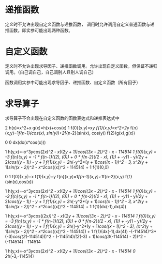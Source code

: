 # 递推函数

定义时不允许出现自定义函数与递推函数，
调用时允许调用自定义普通函数与递推函数，即实参可能出现两种函数。

# 自定义函数
定义时不允许出现求导因子、递推函数调用。允许出现自定义函数，但保证不递归调用。（自己调自己，自己调别人且别人调自己）

函数调用实参中可能出现求导因子、递推函数、自定义函数（所有因子）


# 求导算子

求导算子不会出现在自定义函数的函数表达式和递推表达式中


2
h(x)=x^2+x
g(x)=h(x)+cos(x)
1
f{0}(x,y)=x*y
f{1}(x,y)=x^2+2*y
f{n}(x,y)=1*f{n-1}(cos(x), sin(y))+2*f{n-2}(sin(x), cos(y))
f{2}(g(x),g(x))

0
0
dx(dx(x*cos(x)))

1
h(y,x)=-x^3*y*cos(2*x)^2 - x*((2*y + 1))*cos((3*x - 2))^2 - x - 114514
1
f{0}(x,y) = -3
f{n}(x,y) = -1 * f{n-1}((2), (0)) + 0 * f{n-2}((2 - x), (1)) + -y*(1 - y)*(2*y + 2)*cos((y - 1)) - y + 1
f{1}(x,y) = 2*h(-y^2*(y + 1)*cos((x - 1))^2 - 3, x^2*(y + 1)*sin((x - 2))^2 - x^2*cos((x))^2 - 114514) + 1
f{1}(0,0)


0
1
f{0}(x,y)=x
f{1}(x,y)=y
f{n}(x,y)=1*f{n-1}(x,y)+1*f{n-2}(x,y)
f{1}(sin(x),cos(x))

1
h(y,x)=-x^3*y*cos(2*x)^2 - x*((2*y + 1))*cos((3*x - 2))^2 - x - 114514
1
f{0}(x,y) = -3
f{n}(x,y) = -1 * f{n-1}((2), (0)) + 0 * f{n-2}((2 - x), (1)) + -y*(1 - y)*(2*y + 2)*cos((y - 1)) - y + 1
f{1}(x,y) = 2*h(-y^2*(y + 1)*cos((x - 1))^2 - 3, x^2*(y + 1)*sin((x - 2))^2 - x^2*cos((x))^2 - 114514) + 1
f{1}(dx(-1),dx(4))


1
h(y,x)=-x^3*y*cos((2*x))^2 - x*((2*y + 1))*cos((3*x - 2))^2 - x - 114514
1
f{0}(x,y) = -3
f{n}(x,y) = -1 * f{n-1}((2), (0)) + 0 * f{n-2}((2 - x), (1)) + -y*(1 - y)*(2*y + 2)*cos((y - 1)) - y + 1
f{1}(x,y) = 2*h((-y^2*(y + 1)*cos((x - 1))^2 - 3), (x^2*(y + 1)*sin((x - 2))^2 - x^2*cos((x))^2 - 114514)) + 1
f{1}(dx(-1),dx(4))
-(-114514)^3*(-3)*cos((2*(-114514)))^2 - (-114514)*((2*(-3) + 1))*cos((3*(-114514) - 2))^2 - (-114514) - 114514



1
h(y,x)=-x^3*y*cos(2*x)^2 - x*((2*y + 1))*cos((3*x - 2))^2 - x - 114514
0
2*h(-3,-114514)